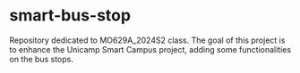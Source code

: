 # smart-bus-stop

Repository dedicated to MO629A_2024S2 class. The goal of this project is to enhance the Unicamp Smart Campus project, adding some functionalities on the bus stops.
